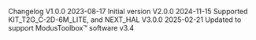 Changelog
V1.0.0 2023-08-17 Initial version
V2.0.0 2024-11-15 Supported KIT_T2G_C-2D-6M_LITE, and NEXT_HAL
V3.0.0 2025-02-21 Updated to support ModusToolbox™ software v3.4